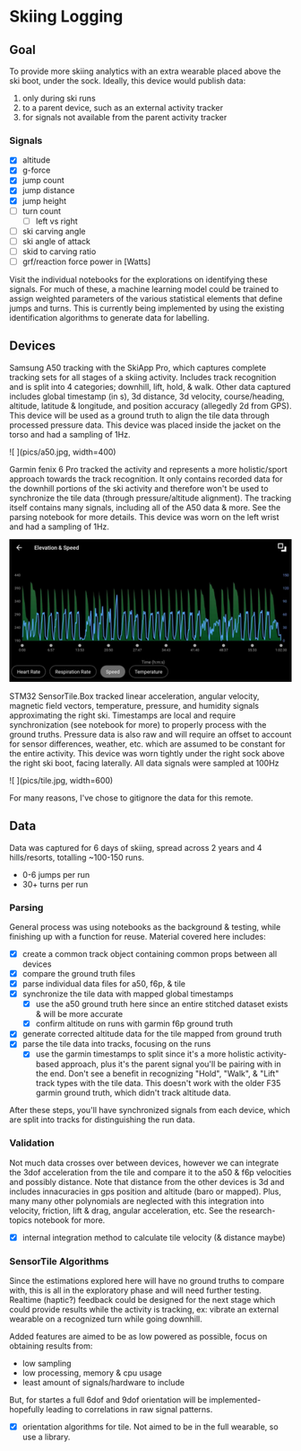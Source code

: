 # Skiing Logging

## Goal

To provide more skiing analytics with an extra wearable placed above the ski boot, under the sock. Ideally, this device would publish data:

1. only during ski runs
2. to a parent device, such as an external activity tracker
3. for signals not available from the parent activity tracker

### Signals

- [x] altitude
- [x] g-force
- [x] jump count
- [x] jump distance
- [x] jump height
- [ ] turn count
  - [ ] left vs right
- [ ] ski carving angle
- [ ] ski angle of attack
- [ ] skid to carving ratio
- [ ] grf/reaction force power in [Watts]

Visit the individual notebooks for the explorations on identifying these signals. For much of these, a machine learning model could be trained to assign weighted parameters of the various statistical elements that define jumps and turns. This is currently being implemented by using the existing identification algorithms to generate data for labelling.

## Devices

Samsung A50 tracking with the SkiApp Pro, which captures complete tracking sets for all stages of a skiing activity. Includes track recognition and is split into 4 categories; downhill, lift, hold, & walk. Other data captured includes global timestamp (in s), 3d distance, 3d velocity, course/heading, altitude, latitude & longitude, and position accuracy (allegedly 2d from GPS). This device will be used as a ground truth to align the tile data through processed pressure data. This device was placed inside the jacket on the torso and had a sampling of 1Hz.

![ ](pics/a50.jpg, width=400)

Garmin fenix 6 Pro tracked the activity and represents a more holistic/sport approach towards the track recognition. It only contains recorded data for the downhill portions of the ski activity and therefore won't be used to synchronize the tile data (through pressure/altitude alignment). The tracking itself contains many signals, including all of the A50 data & more. See the parsing notebook for more details. This device was worn on the left wrist and had a sampling of 1Hz.

![ ](pics/f6p.jpg)

STM32 SensorTile.Box tracked linear acceleration, angular velocity, magnetic field vectors, temperature, pressure, and humidity signals approximating the right ski. Timestamps are local and require synchronization (see notebook for more) to properly process with the ground truths. Pressure data is also raw and will require an offset to account for sensor differences, weather, etc. which are assumed to be constant for the entire activity. This device was worn tightly under the right sock above the right ski boot, facing laterally. All data signals were sampled at 100Hz

![ ](pics/tile.jpg, width=600)

For many reasons, I've chose to gitignore the data for this remote.

## Data

Data was captured for 6 days of skiing, spread across 2 years and 4 hills/resorts, totalling ~100-150 runs.

- 0-6 jumps per run
- 30+ turns per run

### Parsing

General process was using notebooks as the background & testing, while finishing up with a function for reuse. Material covered here includes:

- [x] create a common track object containing common props between all devices
- [x] compare the ground truth files
- [x] parse individual data files for a50, f6p, & tile
- [x] synchronize the tile data with mapped global timestamps
  - [x] use the a50 ground truth here since an entire stitched dataset exists & will be more accurate
  - [x] confirm altitude on runs with garmin f6p ground truth
- [x] generate corrected altitude data for the tile mapped from ground truth
- [x] parse the tile data into tracks, focusing on the runs
  - [x] use the garmin timestamps to split since it's a more holistic activity-based approach, plus it's the parent signal you'll be pairing with in the end. Don't see a benefit in recognizing "Hold", "Walk", & "Lift" track types with the tile data. This doesn't work with the older F35 garmin ground truth, which didn't track altitude data.

After these steps, you'll have synchronized signals from each device, which are split into tracks for distinguishing the run data.

### Validation

Not much data crosses over between devices, however we can integrate the 3dof acceleration from the tile and compare it to the a50 & f6p velocities and possibly distance. Note that distance from the other devices is 3d and includes innacuracies in gps position and altitude (baro or mapped). Plus, many many other polynomials are neglected with this integration into velocity, friction, lift & drag, angular acceleration, etc. See the research-topics notebook for more.

- [x] internal integration method to calculate tile velocity (& distance maybe)

### SensorTile Algorithms

Since the estimations explored here will have no ground truths to compare with, this is all in the exploratory phase and will need further testing. Realtime (haptic?) feedback could be designed for the next stage which could provide results while the activity is tracking, ex: vibrate an external wearable on a recognized turn while going downhill.

Added features are aimed to be as low powered as possible, focus on obtaining results from:

- low sampling
- low processing, memory & cpu usage
- least amount of signals/hardware to include

But, for startes a full 6dof and 9dof orientation will be implemented- hopefully leading to correlations in raw signal patterns.

- [x] orientation algorithms for tile. Not aimed to be in the full wearable, so use a library.
